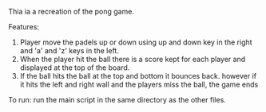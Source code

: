 
  Thia ia a recreation of the pong game. 

  Features:
1. Player move the padels up or down using up and down key in the right and 'a' and 'z' keys in the left.
2. When the player hit the ball there is a score kept for each player and displayed at the top of the board.
3. If the ball hits the ball at the top and bottom it bounces back. however if it hits the left and right wall and the players miss the ball, the game ends

To run:
run the main script in the same directory as the other files. 
